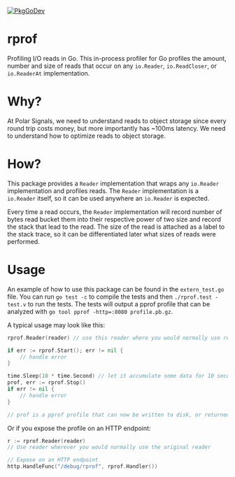 [![PkgGoDev](https://pkg.go.dev/badge/github.com/polarsignals/rprof)](https://pkg.go.dev/github.com/polarsignals/rprof)

# rprof

Profiling I/O reads in Go. This in-process profiler for Go profiles the amount, number and size of reads that occur on any `io.Reader`, `io.ReadCloser`, or `io.ReaderAt` implementation.

# Why?

At Polar Signals, we need to understand reads to object storage since every round trip costs money, but more importantly has ~100ms latency. We need to understand how to optimize reads to object storage.

# How?

This package provides a `Reader` implementation that wraps any `io.Reader` implementation and profiles reads. The `Reader` implementation is a `io.Reader` itself, so it can be used anywhere an `io.Reader` is expected.

Every time a read occurs, the `Reader` implementation will record number of bytes read bucket them into their respective power of two size and record the stack that lead to the read. The size of the read is attached as a label to the stack trace, so it can be differentiated later what sizes of reads were performed.

# Usage

An example of how to use this package can be found in the `extern_test.go` file. You can run `go test -c` to compile the tests and then `./rprof.test -test.v` to run the tests. The tests will output a pprof profile that can be analyzed with `go tool pprof -http=:8080 profile.pb.gz`.

A typical usage may look like this:

```go
rprof.Reader(reader) // use this reader where you would normally use reader

if err := rprof.Start(); err != nil {
    // handle error
}

time.Sleep(10 * time.Second) // let it accumulate some data for 10 seconds
prof, err := rprof.Stop()
if err != nil {
    // handle error
}

// prof is a pprof profile that can now be written to disk, or returned on an HTTP endpoint
```

Or if you expose the profile on an HTTP endpoint:

```go
r := rprof.Reader(reader)
// Use reader wherever you would normally use the original reader

// Expose on an HTTP endpoint
http.HandleFunc("/debug/rprof", rprof.Handler())
```
